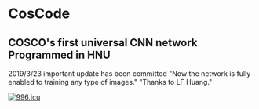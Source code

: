 # CosCode
COSCO's first universal CNN network
Programmed in HNU
---------------------
2019/3/23 important update has been committed 
    "Now the network is fully enabled to training any type of images."
    "Thanks to LF Huang."
    
<a href="https://996.icu"><img src="https://img.shields.io/badge/link-996.icu-red.svg" alt="996.icu" /></a>
    
   
